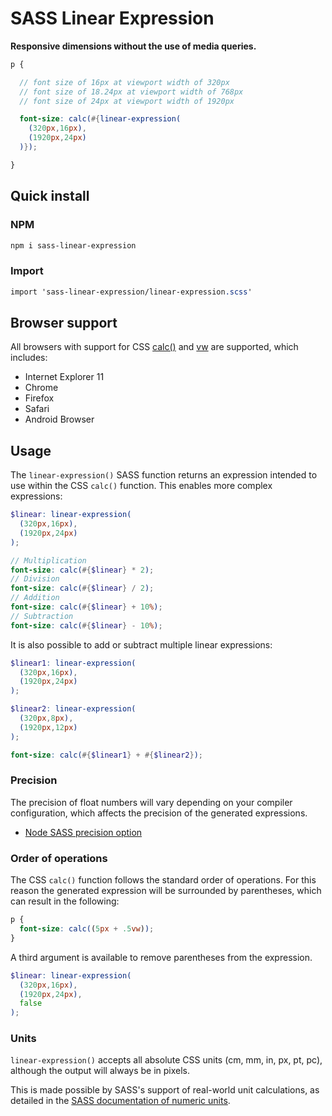 # SASS Linear Expression

**Responsive dimensions without the use of media queries.**

```scss
p {

  // font size of 16px at viewport width of 320px
  // font size of 18.24px at viewport width of 768px
  // font size of 24px at viewport width of 1920px

  font-size: calc(#{linear-expression(
    (320px,16px),
    (1920px,24px)
  )});

}
```

## Quick install

### NPM

```bash
npm i sass-linear-expression
```

### Import

```scss
import 'sass-linear-expression/linear-expression.scss'
```

## Browser support

All browsers with support for CSS [calc()](https://caniuse.com/#search=calc) 
and [vw](https://caniuse.com/#search=vw) are supported, which includes:

* Internet Explorer 11
* Chrome
* Firefox
* Safari
* Android Browser

## Usage

The `linear-expression()` SASS function returns an expression intended to
use within the CSS `calc()` function. This enables more complex expressions:

```scss
$linear: linear-expression(
  (320px,16px),
  (1920px,24px)
);

// Multiplication
font-size: calc(#{$linear} * 2);
// Division
font-size: calc(#{$linear} / 2);
// Addition
font-size: calc(#{$linear} + 10%);
// Subtraction
font-size: calc(#{$linear} - 10%);
```

It is also possible to add or subtract multiple linear expressions:

```scss
$linear1: linear-expression(
  (320px,16px),
  (1920px,24px)
);

$linear2: linear-expression(
  (320px,8px),
  (1920px,12px)
);

font-size: calc(#{$linear1} + #{$linear2});
```

### Precision

The precision of float numbers will vary depending on your compiler configuration, 
which affects the precision of the generated expressions.

* [Node SASS precision option](https://github.com/sass/node-sass#precision)

### Order of operations

The CSS `calc()` function follows the standard order of operations. 
For this reason the generated expression will be surrounded by parentheses,
which can result in the following:

```css
p {
  font-size: calc((5px + .5vw));
}
```

A third argument is available to remove parentheses from the expression.

```scss
$linear: linear-expression(
  (320px,16px),
  (1920px,24px),
  false
);
```

### Units

`linear-expression()` accepts all absolute CSS units (cm, mm, in, px, pt, pc), 
although the output will always be in pixels.

This is made possible by SASS's support of real-world unit calculations, as detailed in the
[SASS documentation of numeric units](https://sass-lang.com/documentation/operators/numeric#units).

